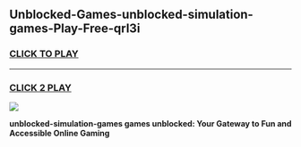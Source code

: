 
## Unblocked-Games-unblocked-simulation-games-Play-Free-qrl3i
<h3>
<a href="https://premium76.site?title=unblocked-simulation-games&ref=10A">CLICK TO PLAY</a></h3>
<hr>

<h3>
<a href="https://premium76.site?title=unblocked-simulation-games&ref=10A">CLICK 2 PLAY</a>
  
</h3>

<a href="https://premium76.site?title=unblocked-simulation-games&ref=10A"><img src="https://clearcache.store/games.png"></a>


**unblocked-simulation-games games unblocked: Your Gateway to Fun and Accessible Online Gaming**
